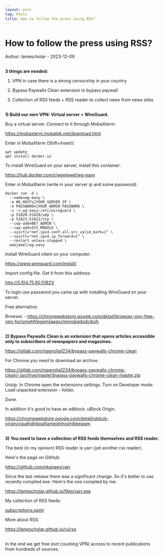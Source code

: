 ```yaml
---
layout: post
tag: Posts
title: How to follow the press using RSS?
---
```


# How to follow the press using RSS?

Author: lamescholar - 2023-12-09
<br><br>

**3 things are needed:**

1) VPN in case there is a strong censorship in your country

2) Bypass Paywalls Clean extension to bypass paywall

3) Collection of RSS feeds + RSS reader to collect news from news sites
<br><br>

**1) Build our own VPN: Virtual server + WireGuard.**

Buy a virtual server. Connect to it through MobaXterm:

<https://mobaxterm.mobatek.net/download.html>

Enter in MobaXterm (Shift+Insert):

```
apt update
apt install docker.io
```

To install WireGuard on your server, install this container:

<https://hub.docker.com/r/weejewel/wg-easy>

Enter in MobaXterm (write in your server ip and some password):

```
docker run -d \
  --name=wg-easy \
  -e WG_HOST=🚨YOUR_SERVER_IP \
  -e PASSWORD=🚨YOUR_ADMIN_PASSWORD \
  -v ~/.wg-easy:/etc/wireguard \
  -p 51820:51820/udp \
  -p 51821:51821/tcp \
  --cap-add=NET_ADMIN \
  --cap-add=SYS_MODULE \
  --sysctl="net.ipv4.conf.all.src_valid_mark=1" \
  --sysctl="net.ipv4.ip_forward=1" \
  --restart unless-stopped \
  weejewel/wg-easy
  ```
  
Install WireGuard client on your computer:

<https://www.wireguard.com/install/>

Import config file. Get it from this address:

<http://5.104.75.85:51821/>

To login use password you came up with installing WireGuard on your server.

Free alternative:

Browsec - <https://chromewebstore.google.com/detail/browsec-vpn-free-vpn-for/omghfjlpggmjjaagoclmmobgdodcjboh>
<br><br>

**2) Bypass Paywalls Clean is an extension that opens articles accessible only to subscribers of newspapers and magazines.**

<https://gitlab.com/magnolia1234/bypass-paywalls-chrome-clean>

For Chrome you need to download an archive.

<https://gitlab.com/magnolia1234/bypass-paywalls-chrome-clean/-/archive/master/bypass-paywalls-chrome-clean-master.zip>

Unzip. In Chrome open the extensions settings. Turn on Developer mode. Load unpacked extension - folder.

Done.

In addition it's good to have an adblock. uBlock Origin.

<https://chromewebstore.google.com/detail/ublock-origin/cjpalhdlnbpafiamejdnhcphjbkeiagm>
<br><br>

**3) You need to have a collection of RSS feeds themselves and RSS reader.**

The best (in my opinion) RSS reader is yarr (yet another rss reader).

Here's the page on GitHub:

<https://github.com/nkanaev/yarr>

Since the last release there was a significant change. So it's better to use recently compiled exe. Here's the one compiled by me:

<https://lamescholar.github.io/files/yarr.exe>

My collection of RSS feeds:

<a href="/files/subscriptions.opml" download>subscriptions.opml</a>

More about RSS:

<https://lamescholar.github.io/ru/rss>
<br><br>

In the end we get free (not counting VPN) access to recent publications from hundreds of sources.